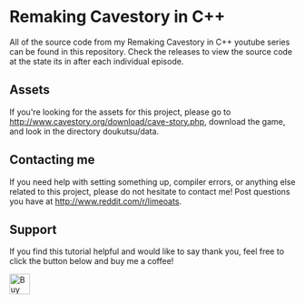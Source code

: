 # Remaking Cavestory in C++
All of the source code from my Remaking Cavestory in C++ youtube series can be found in this repository.
Check the releases to view the source code at the state its in after each individual episode.


## Assets
If you're looking for the assets for this project, please go to http://www.cavestory.org/download/cave-story.php, download the game, and look in the directory doukutsu/data.

## Contacting me
If you need help with setting something up, compiler errors, or anything else related to this project, please do not hesitate to contact me! Post questions you have at http://www.reddit.com/r/limeoats.

## Support

If you find this tutorial helpful and would like to say thank you, feel free to click the button below and buy me a coffee!

<a href='https://ko-fi.com/Q5Q8FGABI' target='_blank'><img height='36' style='border:0px;height:36px;' src='https://cdn.ko-fi.com/cdn/kofi2.png?v=3' border='0' alt='Buy Me a Coffee at ko-fi.com' /></a>
